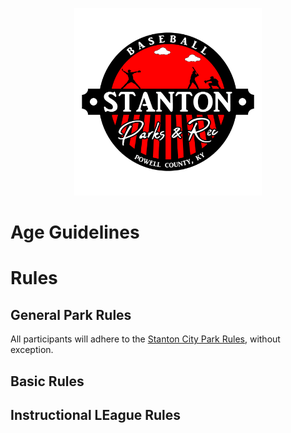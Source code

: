 <p align="center">
  <img src="../../../../../Assets/Baseball Logo_Full Color Logo - 1-1.png" alt="Baseball Logo" width="300"/>
</p>



# Age Guidelines

# Rules

## General Park Rules

All participants will adhere to the [Stanton City Park Rules](../../../../../Documentation/Rules/README.md), without exception.

## Basic Rules

## Instructional LEague Rules